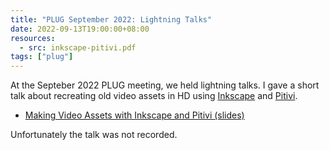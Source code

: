 ```yaml
---
title: "PLUG September 2022: Lightning Talks"
date: 2022-09-13T19:00:00+08:00
resources:
  - src: inkscape-pitivi.pdf
tags: ["plug"]
---
```


At the Septeber 2022 PLUG meeting, we held lightning talks. I gave a
short talk about recreating old video assets in HD using
[Inkscape](https://inkscape.org/) and [Pitivi](https://pitivi.org/).

<!--more-->

* [Making Video Assets with Inkscape and Pitivi (slides)](inkscape-pitivi.pdf)

Unfortunately the talk was not recorded.